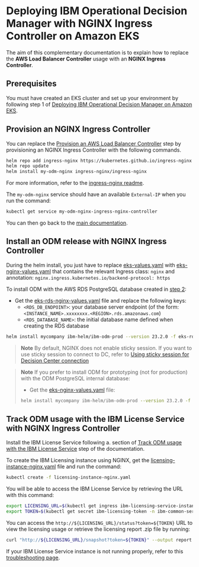 # Deploying IBM Operational Decision Manager with NGINX Ingress Controller on Amazon EKS

The aim of this complementary documentation is to explain how to replace the **AWS Load Balancer Controller** usage with an **NGINX Ingress Controller**.

## Prerequisites

You must have created an EKS cluster and set up your environment by following step 1 of [Deploying IBM Operational Decision Manager on Amazon EKS](README.md#1-prepare-your-environment-20-min).

## Provision an NGINX Ingress Controller

You can replace the [Provision an AWS Load Balancer Controller](README.md#d-provision-an-aws-load-balancer-controller) step by provisioning an NGINX Ingress Controller with the following commands.

```bash
helm repo add ingress-nginx https://kubernetes.github.io/ingress-nginx
helm repo update
helm install my-odm-nginx ingress-nginx/ingress-nginx
```

For more information, refer to the [ingress-nginx readme](https://github.com/kubernetes/ingress-nginx/tree/main/charts/ingress-nginx#install-chart).

The `my-odm-nginx` service should have an available `External-IP` when you run the command:

```bash
kubectl get service my-odm-nginx-ingress-nginx-controller
```

You can then go back to the [main documentation](README.md#2-create-an-rds-database-10-min).

## Install an ODM release with NGINX Ingress Controller

During the helm install, you just have to replace  [eks-values.yaml](./eks-values.yaml) with [eks-nginx-values.yaml](./eks-nginx-values.yaml) that contains the relevant Ingress class: `nginx` and annotation: `nginx.ingress.kubernetes.io/backend-protocol: https`

To install ODM with the AWS RDS PostgreSQL database created in [step 2](README.md#2-create-an-rds-database-10-min):

- Get the [eks-rds-nginx-values.yaml](./eks-rds-nginx-values.yaml) file and replace the following keys:
  - `<RDS_DB_ENDPOINT>`: your database server endpoint (of the form: `<INSTANCE_NAME>.xxxxxxxx.<REGION>.rds.amazonaws.com`)
  - `<RDS_DATABASE_NAME>`: the initial database name defined when creating the RDS database

```bash
helm install mycompany ibm-helm/ibm-odm-prod --version 23.2.0 -f eks-rds-nginx-values.yaml
```

> **Note**
> By default, NGINX does not enable sticky session. If you want to use sticky session to connect to DC, refer to [Using sticky session for Decision Center connection](../../contrib/sticky-session/README.md)

> **Note**
> If you prefer to install ODM for prototyping (not for production) with the ODM PostgreSQL internal database:
>
> - Get the [eks-nginx-values.yaml](./eks-nginx-values.yaml) file:
>
> ```bash
> helm install mycompany ibm-helm/ibm-odm-prod --version 23.2.0 -f eks-nginx-values.yaml
> ```

## Track ODM usage with the IBM License Service with NGINX Ingress Controller

Install the IBM License Service following a. section of [Track ODM usage with the IBM License Service](README.md#7-track-odm-usage-with-the-ibm-license-service) step of the documentation.

To create the IBM Licensing instance using NGINX, get the [licensing-instance-nginx.yaml](./licensing-instance-nginx.yaml) file and run the command:

```bash
kubectl create -f licensing-instance-nginx.yaml
```

You will be able to access the IBM License Service by retrieving the URL with this command:

```bash
export LICENSING_URL=$(kubectl get ingress ibm-licensing-service-instance -n ibm-common-services -o jsonpath='{.status.loadBalancer.ingress[0].hostname}')/ibm-licensing-service-instance
export TOKEN=$(kubectl get secret ibm-licensing-token -n ibm-common-services -o jsonpath='{.data.token}' |base64 -d)
```

You can access the `http://${LICENSING_URL}/status?token=${TOKEN}` URL to view the licensing usage or retrieve the licensing report .zip file by running:

```bash
curl "http://${LICENSING_URL}/snapshot?token=${TOKEN}" --output report.zip
```

If your IBM License Service instance is not running properly, refer to this [troubleshooting page](https://www.ibm.com/docs/en/cpfs?topic=software-troubleshooting).
